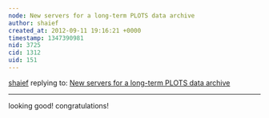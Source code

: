 ```yaml
---
node: New servers for a long-term PLOTS data archive
author: shaief
created_at: 2012-09-11 19:16:21 +0000
timestamp: 1347390981
nid: 3725
cid: 1312
uid: 151
---
```




[shaief](../profile/shaief) replying to: [New servers for a long-term PLOTS data archive](../notes/warren/9-10-2012/new-servers-long-term-plots-data-archive)

----
looking good! congratulations!